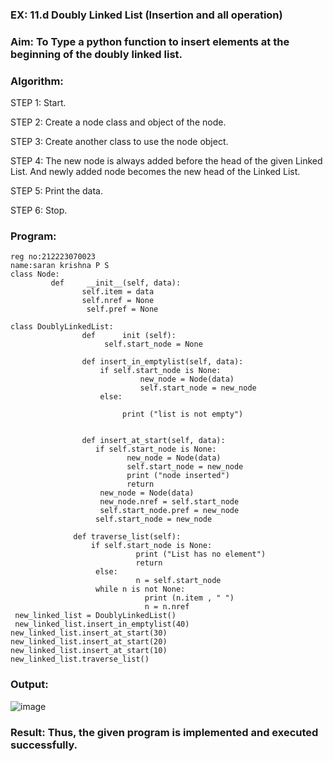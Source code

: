 ### EX: 11.d Doubly Linked List (Insertion and all operation)


### Aim: To Type a python function to insert elements at the beginning of the doubly linked list.
### Algorithm:
STEP 1: Start.

STEP 2: Create a node class and object of the node.

STEP 3: Create another class to use the node object.

STEP 4: The new node is always added before the head of the given Linked List. And newly added node becomes the new head of the Linked List.

STEP 5: Print the data.

STEP 6: Stop.

### Program:
```
reg no:212223070023
name:saran krishna P S
class Node:
         def     __init__(self, data):
                self.item = data
                self.nref = None
                 self.pref = None

class DoublyLinkedList:
                def      init (self):
                     self.start_node = None

                def insert_in_emptylist(self, data):
                    if self.start_node is None:
                             new_node = Node(data)
                             self.start_node = new_node
                    else:
 
                         print ("list is not empty")


                def insert_at_start(self, data):
                   if self.start_node is None:
                          new_node = Node(data)
                          self.start_node = new_node
                          print ("node inserted")
                          return
                    new_node = Node(data)
                    new_node.nref = self.start_node
                    self.start_node.pref = new_node
                   self.start_node = new_node

              def traverse_list(self):
                  if self.start_node is None:
                            print ("List has no element")
                            return
                   else:
                            n = self.start_node
                   while n is not None:
                              print (n.item , " ")
                              n = n.nref
 new_linked_list = DoublyLinkedList()
 new_linked_list.insert_in_emptylist(40)
new_linked_list.insert_at_start(30)
new_linked_list.insert_at_start(20)
new_linked_list.insert_at_start(10)
new_linked_list.traverse_list()
```
### Output:
 
![image](https://github.com/user-attachments/assets/c9883d28-638d-4f70-bc2d-f269a1606a45)

 

### Result: Thus, the given program is implemented and executed successfully.
